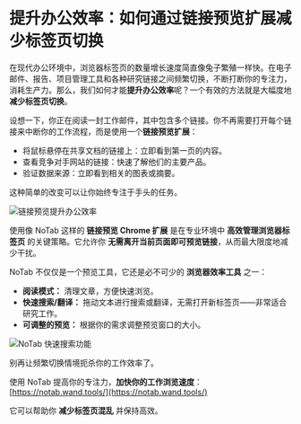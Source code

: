 # 提升办公效率：如何通过链接预览扩展减少标签页切换

在现代办公环境中，浏览器标签页的数量增长速度简直像兔子繁殖一样快。在电子邮件、报告、项目管理工具和各种研究链接之间频繁切换，不断打断你的专注力，消耗生产力。那么，我们如何才能**提升办公效率**呢？一个有效的方法就是大幅度地**减少标签页切换**。

设想一下，你正在阅读一封工作邮件，其中包含多个链接。你不再需要打开每个链接来中断你的工作流程，而是使用一个**链接预览扩展**：

*   将鼠标悬停在共享文档的链接上：立即看到第一页的内容。
*   查看竞争对手网站的链接：快速了解他们的主要产品。
*   验证数据来源：立即看到相关的图表或摘要。

这种简单的改变可以让你始终专注于手头的任务。

![链接预览提升办公效率](images/notab1.png)

使用像 NoTab 这样的 **链接预览 Chrome 扩展** 是在专业环境中 **高效管理浏览器标签页** 的关键策略。它允许你 **无需离开当前页面即可预览链接**，从而最大限度地减少干扰。

NoTab 不仅仅是一个预览工具，它还是必不可少的 **浏览器效率工具** 之一：

*   **阅读模式：** 清理文章，方便快速浏览。
*   **快速搜索/翻译：** 拖动文本进行搜索或翻译，无需打开新标签页——非常适合研究工作。
*   **可调整的预览：** 根据你的需求调整预览窗口的大小。

![NoTab 快速搜索功能](images/notab2.png)

别再让频繁切换情境扼杀你的工作效率了。

使用 NoTab 提高你的专注力，**加快你的工作浏览速度**：[https://notab.wand.tools/](https://notab.wand.tools/)

它可以帮助你 **减少标签页混乱** 并保持高效。
